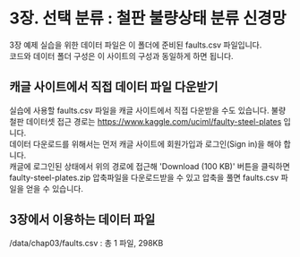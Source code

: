 # 3장. 선택 분류 : 철판 불량상태 분류 신경망
3장 예제 실습을 위한 데이터 파일은 이 폴더에 준비된 faults.csv 파일입니다.<br/>
코드와 데이터 폴더 구성은 이 사이트의 구성과 동일하게 하면 됩니다.

## 캐글 사이트에서 직접 데이터 파일 다운받기
실습에 사용할 faults.csv 파일을 캐글 사이트에서 직접 다운받을 수도 있습니다.
불량 철판 데이터셋 접근 경로는 https://www.kaggle.com/uciml/faulty-steel-plates 입니다.<br/>
데이터 다운로드를 위해서는 먼저 캐글 사이트에 회원가입과 로그인(Sign in)을 해야 합니다.<br/>
캐글에 로그인된 상태에서 위의 경로에 접근해
'Download (100 KB)' 버튼을 클릭하면 faulty-steel-plates.zip 압축파일을 다운로드받을 수 있고
압축을 풀면 faults.csv 파일을 얻을 수 있습니다.

## 3장에서 이용하는 데이터 파일
/data/chap03/faults.csv : 총 1 파일, 298KB<br/>
